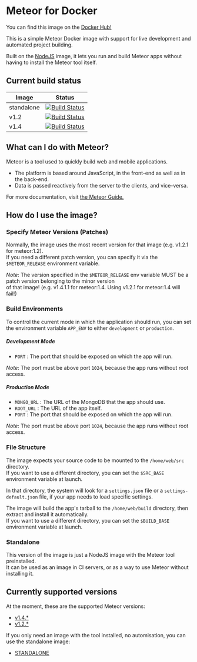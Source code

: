 Meteor for Docker
=================

You can find this image on the [Docker Hub!](https://hub.docker.com/r/larsvh/meteor/)

This is a simple Meteor Docker image with support for live development and automated project building.

Built on the [NodeJS](https://hub.docker.com/_/node/) image, it lets you run and build Meteor apps without having to install the Meteor tool itself.

## Current build status

|Image      |Status   |
|---        |---      |
|standalone |[![Build Status](https://travis-ci.org/larsvanherk/docker-meteor.svg?branch=standalone)](https://travis-ci.org/larsvanherk/docker-meteor)|
|v1.2       |[![Build Status](https://travis-ci.org/larsvanherk/docker-meteor.svg?branch=v1.2)](https://travis-ci.org/larsvanherk/docker-meteor)      |
|v1.4       |[![Build Status](https://travis-ci.org/larsvanherk/docker-meteor.svg?branch=v1.4)](https://travis-ci.org/larsvanherk/docker-meteor)      |

## What can I do with Meteor?

Meteor is a tool used to quickly build web and mobile applications.

* The platform is based around JavaScript, in the front-end as well as in the back-end.  
* Data is passed reactively from the server to the clients, and vice-versa.

For more documentation, visit [the Meteor Guide.](https://guide.meteor.com/)

## How do I use the image?

### Specify Meteor Versions (Patches)

Normally, the image uses the most recent version for that image (e.g. v1.2.1 for meteor:1.2).  
If you need a different patch version, you can specify it via the `$METEOR_RELEASE` environment variable.

*Note*: The version specified in the `$METEOR_RELEASE` env variable MUST be a patch version belonging to the minor version  
of that image! (e.g. v1.4.1.1 for meteor:1.4. Using v1.2.1 for meteor:1.4 will fail!)

### Build Environments

To control the current mode in which the application should run, you can set the
environment variable `APP_ENV` to either `development` or `production`.

##### Development Mode

* `PORT` : The port that should be exposed on which the app will run.

*Note*: The port must be above port `1024`, because the app runs without root access.

##### Production Mode

* `MONGO_URL` : The URL of the MongoDB that the app should use.
* `ROOT_URL` : The URL of the app itself.
* `PORT` : The port that should be exposed on which the app will run.

*Note*: The port must be above port `1024`, because the app runs without root access.

### File Structure

The image expects your source code to be mounted to the `/home/web/src` directory.  
If you want to use a different directory, you can set the `$SRC_BASE` environment variable at launch.

In that directory, the system will look for a `settings.json` file or a `settings-default.json`
file, if your app needs to load specific settings.

The image will build the app's tarball to the `/home/web/build` directory, then extract and install it
automatically.  
If you want to use a different directory, you can set the `$BUILD_BASE` environment variable at launch.

### Standalone

This version of the image is just a NodeJS image with the Meteor tool preinstalled.  
It can be used as an image in CI servers, or as a way to use Meteor without installing it.

## Currently supported versions

At the moment, these are the supported Meteor versions:

* [v1.4.*](https://github.com/larsvanherk/docker-meteor/tree/v1.4)
* [v1.2.*](https://github.com/larsvanherk/docker-meteor/tree/v1.2)

If you only need an image with the tool installed, no automisation, you can use the standalone image:

* [STANDALONE](https://github.com/larsvanherk/docker-meteor/tree/standalone)
